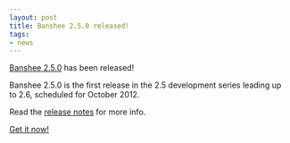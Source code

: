 ```yaml
---
layout: post
title: Banshee 2.5.0 released!
tags:
- news
---
```


[Banshee 2.5.0](/download/archives/2.5.0/) has been released!

Banshee 2.5.0 is the first release in the 2.5 development series leading up to 2.6, scheduled for October 2012.  

Read the [release notes](/download/archives/2.5.0/) for more info.  

[Get it now!](/download)
